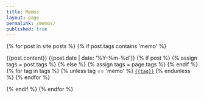 ```yaml
---
title: Memos
layout: page
permalink: /memos/
published: true
---
```


{% for post in site.posts %}
{% if post.tags contains 'memo' %}
<p>{{post.content}}
{{post.date | date: '%Y-%m-%d'}}
{% if post %}
    {% assign tags = post.tags %}
  {% else %}
    {% assign tags = page.tags %}
  {% endif %}
  {% for tag in tags %}
  {% unless tag == 'memo' %}
  <code><a href="{{site.baseurl}}/tags/#{{tag|slugize}}">{{tag}}</a></code>
  {% endunless %}
   {% endfor %}

</p>
{% endif %}
{% endfor %}
